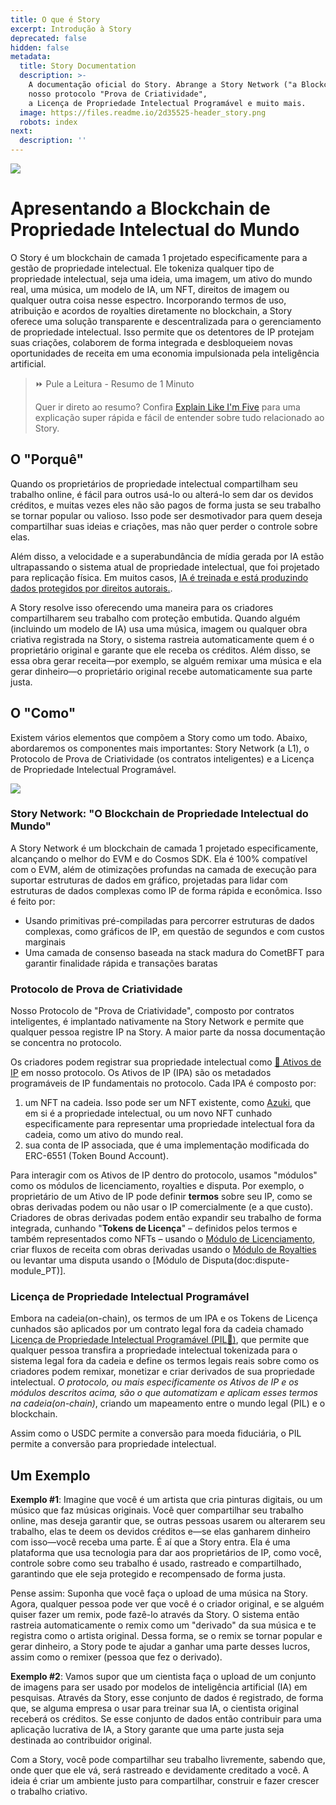 ```yaml
---
title: O que é Story
excerpt: Introdução à Story
deprecated: false
hidden: false
metadata:
  title: Story Documentation
  description: >-
    A documentação oficial do Story. Abrange a Story Network ("a Blockchain de Propriedade Intelectual do Mundo"), 
    nosso protocolo "Prova de Criatividade", 
    a Licença de Propriedade Intelectual Programável e muito mais.
  image: https://files.readme.io/2d35525-header_story.png
  robots: index
next:
  description: ''
---
```

<Image align="center" src="https://files.readme.io/3e11869-header_story.png" />

# Apresentando a Blockchain de Propriedade Intelectual do Mundo

O Story é um blockchain de camada 1 projetado especificamente para a gestão de propriedade intelectual. Ele tokeniza qualquer tipo de propriedade intelectual, seja uma ideia, uma imagem, um ativo do mundo real, uma música, um modelo de IA, um NFT, direitos de imagem ou qualquer outra coisa nesse espectro. Incorporando termos de uso, atribuição e acordos de royalties diretamente no blockchain, a Story oferece uma solução transparente e descentralizada para o gerenciamento de propriedade intelectual. Isso permite que os detentores de IP protejam suas criações, colaborem de forma integrada e desbloqueiem novas oportunidades de receita em uma economia impulsionada pela inteligência artificial.

> ⏩ Pule a Leitura - Resumo de 1 Minuto
>
> Quer ir direto ao resumo? Confira [Explain Like I'm Five](doc:explain-like-im-five_PT) para uma explicação super rápida e fácil de entender sobre tudo relacionado ao Story.

## O "Porquê"

Quando os proprietários de propriedade intelectual compartilham seu trabalho online, é fácil para outros usá-lo ou alterá-lo sem dar os devidos créditos, e muitas vezes eles não são pagos de forma justa se seu trabalho se tornar popular ou valioso. Isso pode ser desmotivador para quem deseja compartilhar suas ideias e criações, mas não quer perder o controle sobre elas.

Além disso, a velocidade e a superabundância de mídia gerada por IA estão ultrapassando o sistema atual de propriedade intelectual, que foi projetado para replicação física. Em muitos casos,  [ IA é treinada e está produzindo dados protegidos por direitos autorais.](https://twitter.com/BriannaWu/status/1823833723764084846).

A Story resolve isso oferecendo uma maneira para os criadores compartilharem seu trabalho com proteção embutida. Quando alguém (incluindo um modelo de IA) usa uma música, imagem ou qualquer obra criativa registrada na Story, o sistema rastreia automaticamente quem é o proprietário original e garante que ele receba os créditos. Além disso, se essa obra gerar receita—por exemplo, se alguém remixar uma música e ela gerar dinheiro—o proprietário original recebe automaticamente sua parte justa.

## O "Como"

Existem vários elementos que compõem a Story como um todo. Abaixo, abordaremos os componentes mais importantes: Story Network (a L1), o Protocolo de Prova de Criatividade (os contratos inteligentes) e a Licença de Propriedade Intelectual Programável.

![](https://files.readme.io/56f3c96-image.png)

### Story Network: "O Blockchain de Propriedade Intelectual do Mundo"

A Story Network é um blockchain de camada 1 projetado especificamente, alcançando o melhor do EVM e do Cosmos SDK. Ela é 100% compatível com o EVM, além de otimizações profundas na camada de execução para suportar estruturas de dados em gráfico, projetadas para lidar com estruturas de dados complexas como IP de forma rápida e econômica. Isso é feito por:

* Usando primitivas pré-compiladas para percorrer estruturas de dados complexas, como gráficos de IP, em questão de segundos e com custos marginais
* Uma camada de consenso baseada na stack madura do CometBFT para garantir finalidade rápida e transações baratas

### Protocolo de Prova de Criatividade

Nosso Protocolo de "Prova de Criatividade", composto por contratos inteligentes, é implantado nativamente na Story Network e permite que qualquer pessoa registre IP na Story. A maior parte da nossa documentação se concentra no protocolo.

Os criadores podem registrar sua propriedade intelectual como [🧩 Ativos de IP](doc:ip-asset_PT) em nosso protocolo. Os Ativos de IP (IPA) são os metadados programáveis de IP fundamentais no protocolo. Cada IPA é composto por:

1. um NFT na cadeia. Isso pode ser um NFT existente, como [Azuki](https://www.azuki.com/en), que em si é a propriedade intelectual, ou um novo NFT cunhado especificamente para representar uma propriedade intelectual fora da cadeia, como um ativo do mundo real.
2. sua conta de IP associada, que é uma implementação modificada do ERC-6551 (Token Bound Account).

Para interagir com os Ativos de IP dentro do protocolo, usamos "módulos" como os módulos de licenciamento, royalties e disputa. Por exemplo, o proprietário de um Ativo de IP pode definir **termos** sobre seu IP, como se obras derivadas podem ou não usar o IP comercialmente (e a que custo). Criadores de obras derivadas podem então expandir seu trabalho de forma integrada, cunhando "**Tokens de Licença**" – definidos pelos termos e também representados como NFTs – usando o [Módulo de Licenciamento](doc:licensing-module_PT), criar fluxos de receita com obras derivadas usando o [Módulo de Royalties](doc:royalty-module_PT) ou levantar uma disputa usando o [Módulo de Disputa(doc:dispute-module_PT)].

### Licença de Propriedade Intelectual Programável

Embora na cadeia(on-chain), os termos de um IPA e os Tokens de Licença cunhados são aplicados por um contrato legal fora da cadeia chamado [Licença de Propriedade Intelectual Programável (PIL💊)](doc:programmable-ip-license-pil_PT), que permite que qualquer pessoa transfira a propriedade intelectual tokenizada para o sistema legal fora da cadeia e define os termos legais reais sobre como os criadores podem remixar, monetizar e criar derivados de sua propriedade intelectual. *O protocolo, ou mais especificamente os Ativos de IP e os módulos descritos acima, são o que automatizam e aplicam esses termos na cadeia(on-chain)*, criando um mapeamento entre o mundo legal (PIL) e o blockchain.

Assim como o USDC permite a conversão para moeda fiduciária, o PIL permite a conversão para propriedade intelectual.

## Um Exemplo

**Exemplo #1**: Imagine que você é um artista que cria pinturas digitais, ou um músico que faz músicas originais. Você quer compartilhar seu trabalho online, mas deseja garantir que, se outras pessoas usarem ou alterarem seu trabalho, elas te deem os devidos créditos e—se elas ganharem dinheiro com isso—você receba uma parte. É aí que a Story entra. Ela é uma plataforma que usa tecnologia para dar aos proprietários de IP, como você, controle sobre como seu trabalho é usado, rastreado e compartilhado, garantindo que ele seja protegido e recompensado de forma justa.

Pense assim: Suponha que você faça o upload de uma música na Story. Agora, qualquer pessoa pode ver que você é o criador original, e se alguém quiser fazer um remix, pode fazê-lo através da Story. O sistema então rastreia automaticamente o remix como um "derivado" da sua música e te registra como o artista original. Dessa forma, se o remix se tornar popular e gerar dinheiro, a Story pode te ajudar a ganhar uma parte desses lucros, assim como o remixer (pessoa que fez o derivado).

**Exemplo #2**: Vamos supor que um cientista faça o upload de um conjunto de imagens para ser usado por modelos de inteligência artificial (IA) em pesquisas. Através da Story, esse conjunto de dados é registrado, de forma que, se alguma empresa o usar para treinar sua IA, o cientista original receberá os créditos. Se esse conjunto de dados então contribuir para uma aplicação lucrativa de IA, a Story garante que uma parte justa seja destinada ao contribuidor original.

Com a Story, você pode compartilhar seu trabalho livremente, sabendo que, onde quer que ele vá, será rastreado e devidamente creditado a você. A ideia é criar um ambiente justo para compartilhar, construir e fazer crescer o trabalho criativo.
